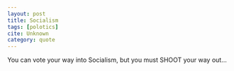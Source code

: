 ```yaml
---
layout: post
title: Socialism
tags: [polotics]
cite: Unknown
category: quote
---
```


You can vote your way into Socialism, but you must SHOOT your way out...
